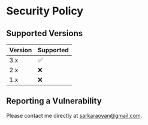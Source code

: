 # Security Policy

## Supported Versions

| Version | Supported          |
|---------|--------------------|
| 3.x     | :white_check_mark: |
| 2.x     | :x:                |
| 1.x     | :x:                |

## Reporting a Vulnerability

Please contact me directly at sarkaraoyan@gmail.com.
